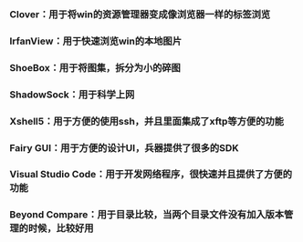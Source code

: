 ### Clover：用于将win的资源管理器变成像浏览器一样的标签浏览
### IrfanView：用于快速浏览win的本地图片
### ShoeBox：用于将图集，拆分为小的碎图
### ShadowSock：用于科学上网
### Xshell5：用于方便的使用ssh，并且里面集成了xftp等方便的功能
### Fairy GUI：用于方便的设计UI，兵器提供了很多的SDK
### Visual Studio Code：用于开发网络程序，很快速并且提供了方便的功能
### Beyond Compare：用于目录比较，当两个目录文件没有加入版本管理的时候，比较好用
